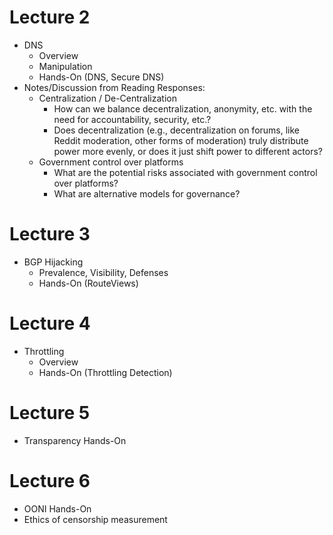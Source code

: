 # Lecture 2

* DNS 
   * Overview
   * Manipulation
   * Hands-On (DNS, Secure DNS)
* Notes/Discussion from Reading Responses:
   * Centralization / De-Centralization 
     * How can we balance decentralization, anonymity, etc. with the need for
       accountability, security, etc.? 
     * Does decentralization (e.g., decentralization on forums, like Reddit
       moderation, other forms of moderation) truly distribute power more
       evenly, or does it just shift power to different actors?
   * Government control over platforms
     * What are the potential risks associated with government control over platforms?
     * What are alternative models for governance?

# Lecture 3

* BGP Hijacking
  * Prevalence, Visibility, Defenses
  * Hands-On (RouteViews)

# Lecture 4

* Throttling
  * Overview
  * Hands-On (Throttling Detection)

# Lecture 5

* Transparency Hands-On

# Lecture 6

* OONI Hands-On
* Ethics of censorship measurement
